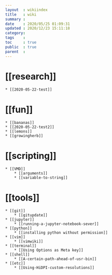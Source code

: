 ```yaml
---
layout  : wikiindex
title   : wiki 
summary : 
date    : 2020/05/25 01:09:31
updated : 2020/12/23 15:11:18
category:
tags    : 
toc     : true
public  : true
parent  : 
---
```

# [[research]]
	* [[2020-05-22-test]]

# [[fun]]
	* [[bananas]]	
	* [[2020-05-22-test2]]
	* [[lemons]]
	* [[growingherb]]

# [[scripting]]
	* [[VMD]]
		* [[arguments]]
		* [[variable-to-string]]

# [[tools]]
	* [[git]]
		* [[gitupdate]]
	* [[jupyter]]
		* [[running-a-jupyter-notebook-sever]]
	* [[python]] 
		* [[installing python without permission]]
	* [[vim]]
		* [[vimwiki]]
	* [[terminal]]
		* [[Using Options as Meta key]]
	* [[shell]]
		* [[A-certain-path-ahead-of-usr-bin]]
	* [[etc]]
		* [[Using-HiDPI-custom-resolutions]]
